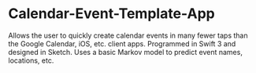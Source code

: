 # Calendar-Event-Template-App
Allows the user to quickly create calendar events in many fewer taps than the Google Calendar, iOS, etc. client apps. Programmed in Swift 3 and designed in Sketch.
Uses a basic Markov model to predict event names, locations, etc.
